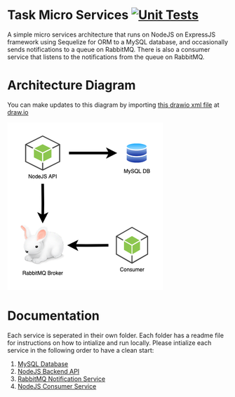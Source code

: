 # Task Micro Services [![Unit Tests](https://github.com/pegasuspect/TaskMicroServices/actions/workflows/node.js.yml/badge.svg)](https://github.com/pegasuspect/TaskMicroServices/actions/workflows/node.js.yml)
A simple micro services architecture that runs on NodeJS on ExpressJS framework using Sequelize for ORM to a MySQL database, and occasionally sends notifications to a queue on RabbitMQ. There is also a consumer service that listens to the notifications from the queue on RabbitMQ.

# Architecture Diagram
You can make updates to this diagram by importing [this drawio xml file](./ArchitectureDiagramEdit.drawio) at [draw.io](https://draw.io)

![Architecture Diagram](./ArchitectureDiagram.png)

# Documentation
Each service is seperated in their own folder. Each folder has a readme file for instructions on how to intialize and run locally. Please intialize each service in the following order to have a clean start:
1. [MySQL Database](./database/)
2. [NodeJS Backend API](./backend/)
3. [RabbitMQ Notification Service](./notification-service/)
4. [NodeJS Consumer Service](./consumer-service/)
